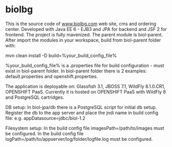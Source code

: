 biolbg
======
This is the source code of www.biolbg.com web site, cms and ordering center. 
Developed with Java EE 6 - EJB3 and JPA for backend and JSF 2 for frontend.
The project is fully mavenized.
The parent module is biol-parent.
After import the modules in your workspace, build from biol-parent folder with:

mvn clean install -D build=%your_build_config_file%

%your_build_config_file% is a .properties file for build configuration - must exist in biol-parent folder.
In biol-parent folder there is 2 examples: default.properties and openshift.properties. 

The application is deployable on: Glassfish 3.1, JBOSS 7.1, WildFly 8.1.0.CR1, OPENSHIFT PaaS. 
Currently it is hosted on OPENSHIFT PaaS with WildFly 8 and PostgreSQL cartridges.

DB setup:
In biol-jpa/db there is a PostgreSQL script for initial db setup.
Register the db to the app server and place the jndi name in build config file: e.g. appDatasource=jdbc/biol-1.2

Filesystem setup:
In the build config file imagesPath=/path/to/images must be configured.
In the build config file logPath=/path/to/appserver/log/folder/logfile.log must be configured.
